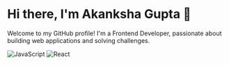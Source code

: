 # Hi there, I'm Akanksha Gupta 👋
Welcome to my GitHub profile! I'm a Frontend Developer, passionate about building web applications and solving challenges. 

![JavaScript](https://img.shields.io/badge/JavaScript-%23F7DF1E.svg?style=flat-square&logo=javascript&logoColor=black)
![React](https://img.shields.io/badge/React-%2361DAFB.svg?style=flat-square&logo=react&logoColor=black)

